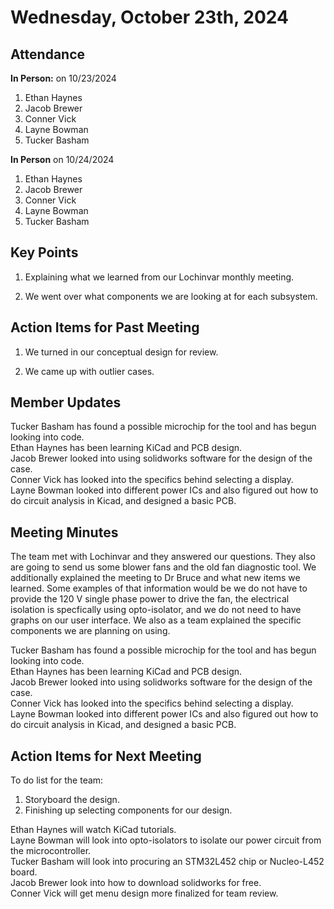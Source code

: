 # Wednesday, October 23th, 2024

## Attendance
**In Person:** on 10/23/2024
1. Ethan Haynes
2. Jacob Brewer
3. Conner Vick
4. Layne Bowman
5. Tucker Basham

**In Person** on 10/24/2024
1. Ethan Haynes
2. Jacob Brewer
3. Conner Vick
4. Layne Bowman
5. Tucker Basham

## Key Points
1. Explaining what we learned from our Lochinvar monthly meeting.

2. We went over what components we are looking at for each subsystem.
   
## Action Items for Past Meeting
1. We turned in our conceptual design for review.
  
2. We came up with outlier cases.

## Member Updates
Tucker Basham has found a possible microchip for the tool and has begun looking into code.  
Ethan Haynes has been learning KiCad and PCB design.  
Jacob Brewer looked into using solidworks software for the design of the case.  
Conner Vick has looked into the specifics behind selecting a display.  
Layne Bowman looked into different power ICs and also figured out how to do circuit analysis in Kicad, and designed a basic PCB.  

## Meeting Minutes
The team met with Lochinvar and they answered our questions. They also are going to send us some blower fans and the old fan diagnostic tool. We additionally explained the meeting to Dr Bruce and what new items we learned. Some examples of that information would be we do not have to provide the 120 V single phase power to drive the fan, the electrical isolation is specfically using opto-isolator, and we do not need to have graphs on our user interface. We also as a team explained the specific components we are planning on using.  

Tucker Basham has found a possible microchip for the tool and has begun looking into code.  
Ethan Haynes has been learning KiCad and PCB design.  
Jacob Brewer looked into using solidworks software for the design of the case.  
Conner Vick has looked into the specifics behind selecting a display.  
Layne Bowman looked into different power ICs and also figured out how to do circuit analysis in Kicad, and designed a basic PCB.  


## Action Items for Next Meeting
To do list for the team:  
1. Storyboard the design.
2. Finishing up selecting components for our design.

Ethan Haynes will watch KiCad tutorials.  
Layne Bowman will look into opto-isolators to isolate our power circuit from the microcontroller.  
Tucker Basham will look into procuring an STM32L452 chip or Nucleo-L452 board.  
Jacob Brewer look into how to download solidworks for free.  
Conner Vick will get menu design more finalized for team review.  
